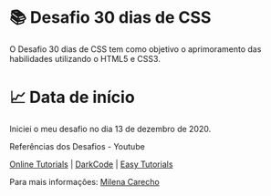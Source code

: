  # 📚 Desafio 30 dias de CSS 

O Desafio 30 dias de CSS tem como objetivo o aprimoramento das habilidades utilizando o HTML5 e CSS3.

# 📈 Data de início

Iniciei o meu desafio no dia 13 de dezembro de 2020. 

Referências dos Desafios - Youtube

[Online Tutorials](https://www.youtube.com/channel/UCbwXnUipZsLfUckBPsC7Jog) | [DarkCode](https://www.youtube.com/channel/UCD3KVjbb7aq2OiOffuungzw) | [Easy Tutorials](https://www.youtube.com/channel/UCkjoHfkLEy7ZT4bA2myJ8xA)

Para mais informações: [Milena Carecho](https://github.com/MilenaCarecho/30diasDeCSS)
